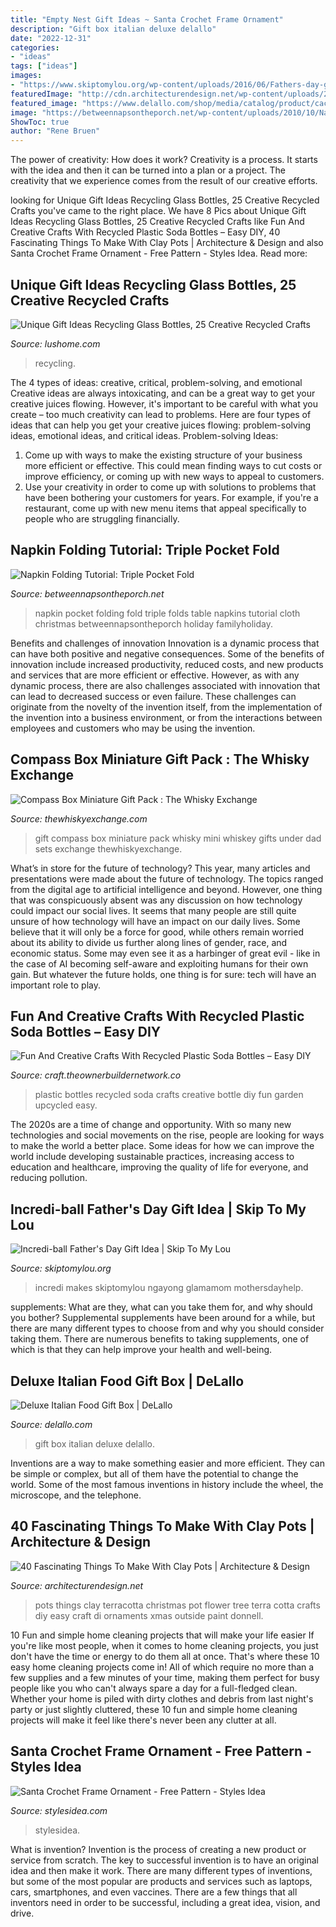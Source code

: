 ```yaml
---
title: "Empty Nest Gift Ideas ~ Santa Crochet Frame Ornament"
description: "Gift box italian deluxe delallo"
date: "2022-12-31"
categories:
- "ideas"
tags: ["ideas"]
images:
- "https://www.skiptomylou.org/wp-content/uploads/2016/06/Fathers-day-gift-tag-incredi-ball.jpg"
featuredImage: "http://cdn.architecturendesign.net/wp-content/uploads/2015/12/AD-Things-To-Make-With-Terracotta-Pots-33.jpg"
featured_image: "https://www.delallo.com/shop/media/catalog/product/cache/1/image/1800x/040ec09b1e35df139433887a97daa66f/d/e/deluxeitalianfoodgiftbox_websq_2.jpg"
image: "https://betweennapsontheporch.net/wp-content/uploads/2010/10/Nap+044+2.jpg"
ShowToc: true
author: "Rene Bruen"
---
```



The power of creativity: How does it work?
Creativity is a process. It starts with the idea and then it can be turned into a plan or a project. The creativity that we experience comes from the result of our creative efforts.

	

		
looking for Unique Gift Ideas Recycling Glass Bottles, 25 Creative Recycled Crafts you've came to the right place. We have 8 Pics about Unique Gift Ideas Recycling Glass Bottles, 25 Creative Recycled Crafts like Fun And Creative Crafts With Recycled Plastic Soda Bottles – Easy DIY, 40 Fascinating Things To Make With Clay Pots | Architecture &amp; Design and also Santa Crochet Frame Ornament - Free Pattern - Styles Idea. Read more:
		
    
## Unique Gift Ideas Recycling Glass Bottles, 25 Creative Recycled Crafts

<img loading=lazy src="http://www.lushome.com/wp-content/uploads/2016/01/recycling-glass-bottles-gift-ideas-11.jpg" onerror="this.onerror=null;this.src='https://tse4.mm.bing.net/th?id=OIP.ybPyT2hYsycYr_pOci9BYwAAAA&amp;pid=15.1';" alt="Unique Gift Ideas Recycling Glass Bottles, 25 Creative Recycled Crafts">

_Source: lushome.com_

>recycling. 

	

The 4 types of ideas: creative, critical, problem-solving, and emotional
Creative ideas are always intoxicating, and can be a great way to get your creative juices flowing. However, it's important to be careful with what you create – too much creativity can lead to problems. Here are four types of ideas that can help you get your creative juices flowing: problem-solving ideas, emotional ideas, and critical ideas.
Problem-solving Ideas: 
1) Come up with ways to make the existing structure of your business more efficient or effective. This could mean finding ways to cut costs or improve efficiency, or coming up with new ways to appeal to customers. 
2) Use your creativity in order to come up with solutions to problems that have been bothering your customers for years. For example, if you're a restaurant, come up with new menu items that appeal specifically to people who are struggling financially.

    
## Napkin Folding Tutorial: Triple Pocket Fold

<img loading=lazy src="https://betweennapsontheporch.net/wp-content/uploads/2010/10/Nap+044+2.jpg" onerror="this.onerror=null;this.src='https://tse2.mm.bing.net/th?id=OIP.yI139Yg40u-jl6Vg-MzfaQHaLU&amp;pid=15.1';" alt="Napkin Folding Tutorial: Triple Pocket Fold">

_Source: betweennapsontheporch.net_

>napkin pocket folding fold triple folds table napkins tutorial cloth christmas betweennapsontheporch holiday familyholiday. 

	

Benefits and challenges of innovation
Innovation is a dynamic process that can have both positive and negative consequences. Some of the benefits of innovation include increased productivity, reduced costs, and new products and services that are more efficient or effective. However, as with any dynamic process, there are also challenges associated with innovation that can lead to decreased success or even failure. These challenges can originate from the novelty of the invention itself, from the implementation of the invention into a business environment, or from the interactions between employees and customers who may be using the invention.

    
## Compass Box Miniature Gift Pack : The Whisky Exchange

<img loading=lazy src="https://img.thewhiskyexchange.com/540/mini_sets_com1.jpg" onerror="this.onerror=null;this.src='https://tse1.mm.bing.net/th?id=OIP.b_fd7AecIyiFk4lU1YE4jgHaJ4&amp;pid=15.1';" alt="Compass Box Miniature Gift Pack : The Whisky Exchange">

_Source: thewhiskyexchange.com_

>gift compass box miniature pack whisky mini whiskey gifts under dad sets exchange thewhiskyexchange. 

	

What’s in store for the future of technology?
This year, many articles and presentations were made about the future of technology. The topics ranged from the digital age to artificial intelligence and beyond. However, one thing that was conspicuously absent was any discussion on how technology could impact our social lives. 
It seems that many people are still quite unsure of how technology will have an impact on our daily lives. Some believe that it will only be a force for good, while others remain worried about its ability to divide us further along lines of gender, race, and economic status. Some may even see it as a harbinger of great evil - like in the case of AI becoming self-aware and exploiting humans for their own gain. But whatever the future holds, one thing is for sure: tech will have an important role to play.

    
## Fun And Creative Crafts With Recycled Plastic Soda Bottles – Easy DIY

<img loading=lazy src="https://craft.theownerbuildernetwork.co/files/2015/04/Plastic-Bottle-Ideas015.jpg" onerror="this.onerror=null;this.src='https://tse1.mm.bing.net/th?id=OIP.-fuyc2TfrrDA_Q5MKk9GggHaE7&amp;pid=15.1';" alt="Fun And Creative Crafts With Recycled Plastic Soda Bottles – Easy DIY">

_Source: craft.theownerbuildernetwork.co_

>plastic bottles recycled soda crafts creative bottle diy fun garden upcycled easy. 

	

The 2020s are a time of change and opportunity. With so many new technologies and social movements on the rise, people are looking for ways to make the world a better place. Some ideas for how we can improve the world include developing sustainable practices, increasing access to education and healthcare, improving the quality of life for everyone, and reducing pollution.

    
## Incredi-ball Father&#039;s Day Gift Idea | Skip To My Lou

<img loading=lazy src="https://www.skiptomylou.org/wp-content/uploads/2016/06/Fathers-day-gift-tag-incredi-ball.jpg" onerror="this.onerror=null;this.src='https://tse3.mm.bing.net/th?id=OIP.gjPV77a7nZEaiYnxXY05EwHaJd&amp;pid=15.1';" alt="Incredi-ball Father&#039;s Day Gift Idea | Skip To My Lou">

_Source: skiptomylou.org_

>incredi makes skiptomylou ngayong glamamom mothersdayhelp. 

	

supplements: What are they, what can you take them for, and why should you bother?
Supplemental supplements have been around for a while, but there are many different types to choose from and why you should consider taking them. There are numerous benefits to taking supplements, one of which is that they can help improve your health and well-being.

    
## Deluxe Italian Food Gift Box | DeLallo

<img loading=lazy src="https://www.delallo.com/shop/media/catalog/product/cache/1/image/1800x/040ec09b1e35df139433887a97daa66f/d/e/deluxeitalianfoodgiftbox_websq_2.jpg" onerror="this.onerror=null;this.src='https://tse4.mm.bing.net/th?id=OIP.kiM8XQ-xSeyrn80hAqTWPgHaHa&amp;pid=15.1';" alt="Deluxe Italian Food Gift Box | DeLallo">

_Source: delallo.com_

>gift box italian deluxe delallo. 

	

Inventions are a way to make something easier and more efficient. They can be simple or complex, but all of them have the potential to change the world. Some of the most famous inventions in history include the wheel, the microscope, and the telephone.

    
## 40 Fascinating Things To Make With Clay Pots | Architecture &amp; Design

<img loading=lazy src="http://cdn.architecturendesign.net/wp-content/uploads/2015/12/AD-Things-To-Make-With-Terracotta-Pots-33.jpg" onerror="this.onerror=null;this.src='https://tse3.mm.bing.net/th?id=OIP.prxqzToXdKrpyc85DfEdYgHaLG&amp;pid=15.1';" alt="40 Fascinating Things To Make With Clay Pots | Architecture &amp; Design">

_Source: architecturendesign.net_

>pots things clay terracotta christmas pot flower tree terra cotta crafts diy easy craft di ornaments xmas outside paint donnell. 

	

10 Fun and simple home cleaning projects that will make your life easier
If you're like most people, when it comes to home cleaning projects, you just don't have the time or energy to do them all at once. That's where these 10 easy home cleaning projects come in! All of which require no more than a few supplies and a few minutes of your time, making them perfect for busy people like you who can't always spare a day for a full-fledged clean. Whether your home is piled with dirty clothes and debris from last night's party or just slightly cluttered, these 10 fun and simple home cleaning projects will make it feel like there's never been any clutter at all.

    
## Santa Crochet Frame Ornament - Free Pattern - Styles Idea

<img loading=lazy src="https://stateless.stylesidea.com/2017/12/1-santa-crochet-frame-ornament-free-pattern-1024x620.jpg" onerror="this.onerror=null;this.src='https://tse1.mm.bing.net/th?id=OIP.zfPC_z1tjebkBQLwcd1eVQHaEe&amp;pid=15.1';" alt="Santa Crochet Frame Ornament - Free Pattern - Styles Idea">

_Source: stylesidea.com_

>stylesidea. 

	

What is invention?
Invention is the process of creating a new product or service from scratch. The key to successful invention is to have an original idea and then make it work. There are many different types of inventions, but some of the most popular are products and services such as laptops, cars, smartphones, and even vaccines. 
There are a few things that all inventors need in order to be successful, including a great idea, vision, and drive.


